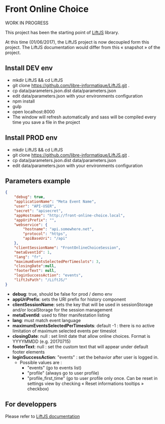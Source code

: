 # Front Online Choice

WORK IN PROGRESS

This project has been the starting point of [LiftJS](https://github.com/libre-informatique/LiftJS/) library.

At this time (01/06/2017), the LiftJS project is now decoupled form this project. The LiftJS documentation would differ from this « snapshot » of the project.

## Install DEV env

-   mkdir LiftJS && cd LiftJS
-   git clone https://github.com/libre-informatique/LiftJS.git .
-   cp data/parameters.json.dist data/parameters.json
-   edit data/parameters.json with your environments configuration
-   npm install
-   gulp
-   open localhost:8000
-   The window will refresh automatically and sass will be compiled every time you save a file in the project

## Install PROD env

-   mkdir LiftJS && cd LiftJS
-   git clone https://github.com/libre-informatique/LiftJS.git .
-   cp data/parameters.json.dist data/parameters.json
-   edit data/parameters.json with your environments configuration

## Parameters example

```json
{
    "debug": true,
    "applicationName": "Meta Event Name",
    "user": "API-USER",
    "secret": "apisecret",
    "appHostname": "http://front-online-choice.local",
    "appUriPrefix": "",
    "webservice": {
        "hostname": "api.somewhere.net",
        "protocol": "https",
        "apiBaseUri": "/api"
    },
    "clientSessionName": "FrontOnlineChoiceSession",
    "metaEventId": 1,
    "lang": "fr",
    "maximumEventsSelectedPerTimeslots": 3,
    "closingDate":null,
    "footerText": null,
    "loginSuccessAction": "events",
    "liftJsPath": "/LiftJS/"
}
```
- **debug**: true, should be false for prod / demo env
- **appUriPrefix**: sets the URI prefix for history component
- **clientSessionName**: sets the key that will be used in sessionStorage and/or localStorage for the session management
- **metaEventId**: used to filter manifestation listing
- **lang**: must match event language
- **maximumEventsSelectedPerTimeslots**: default -1 : there is no active limitation of maximum selected events per timeslot
- **closingDate**: null : set limit date that allow online choices. Format is YYYYMMDD (e.g. 20170715)
- **footerText**: null : set the custom text that will appear under default footer elements
- **loginSuccessAction**: "events" : set the behavior after user is logged in.
  - Possible values are :
    - "events" (go to events list)
    - "profile" (always go to user profile)
    - "profile_first_time" (go to user profile only once. Can be reset in settings view by checking « Reset informations tooltips » checkbox)

## For developpers

Please refer to [LiftJS documentation](https://github.com/libre-informatique/LiftJS/blob/master/README.md)
